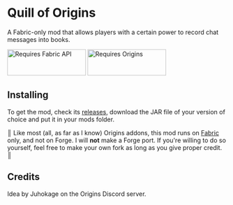 # Quill of Origins

A Fabric-only mod that allows players with a certain power to record chat messages into books.

<a href="https://www.curseforge.com/minecraft/mc-mods/fabric-api"><img src="https://i.imgur.com/HabVZJR.png" alt="Requires Fabric API" width="180" height="60" /></a>
<a href="https://www.curseforge.com/minecraft/mc-mods/origins"><img src="https://media.discordapp.net/attachments/817078792463187988/831319512464490496/origins_badge.png" alt="Requires Origins" width="180" height="60" /></a>

## Installing

To get the mod, check its [releases](https://github.com/Alluysl/quill-of-origins/releases), download the JAR file of your version of choice and put it in your mods folder.

**║** Like most (all, as far as I know) Origins addons, this mod runs on [Fabric](https://fabricmc.net/) only, and not on Forge. I will **not** make a Forge port. If you're willing to do so yourself, feel free to make your own fork as long as you give proper credit. **║**

## Credits

Idea by Juhokage on the Origins Discord server.
